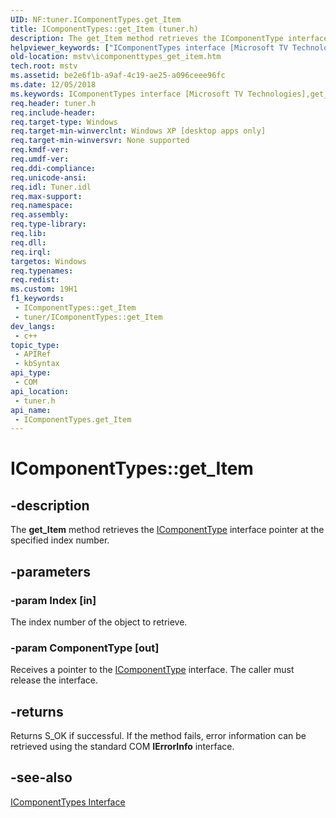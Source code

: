 ```yaml
---
UID: NF:tuner.IComponentTypes.get_Item
title: IComponentTypes::get_Item (tuner.h)
description: The get_Item method retrieves the IComponentType interface pointer at the specified index number.
helpviewer_keywords: ["IComponentTypes interface [Microsoft TV Technologies]","get_Item method","IComponentTypes.get_Item","IComponentTypes::get_Item","IComponentTypesget_Item","get_Item","get_Item method [Microsoft TV Technologies]","get_Item method [Microsoft TV Technologies]","IComponentTypes interface","mstv.icomponenttypes_get_item","tuner/IComponentTypes::get_Item"]
old-location: mstv\icomponenttypes_get_item.htm
tech.root: mstv
ms.assetid: be2e6f1b-a9af-4c19-ae25-a096ceee96fc
ms.date: 12/05/2018
ms.keywords: IComponentTypes interface [Microsoft TV Technologies],get_Item method, IComponentTypes.get_Item, IComponentTypes::get_Item, IComponentTypesget_Item, get_Item, get_Item method [Microsoft TV Technologies], get_Item method [Microsoft TV Technologies],IComponentTypes interface, mstv.icomponenttypes_get_item, tuner/IComponentTypes::get_Item
req.header: tuner.h
req.include-header: 
req.target-type: Windows
req.target-min-winverclnt: Windows XP [desktop apps only]
req.target-min-winversvr: None supported
req.kmdf-ver: 
req.umdf-ver: 
req.ddi-compliance: 
req.unicode-ansi: 
req.idl: Tuner.idl
req.max-support: 
req.namespace: 
req.assembly: 
req.type-library: 
req.lib: 
req.dll: 
req.irql: 
targetos: Windows
req.typenames: 
req.redist: 
ms.custom: 19H1
f1_keywords:
 - IComponentTypes::get_Item
 - tuner/IComponentTypes::get_Item
dev_langs:
 - c++
topic_type:
 - APIRef
 - kbSyntax
api_type:
 - COM
api_location:
 - tuner.h
api_name:
 - IComponentTypes.get_Item
---
```


# IComponentTypes::get_Item


## -description

The <b>get_Item</b> method retrieves the <a href="https://docs.microsoft.com/previous-versions/windows/desktop/api/tuner/nn-tuner-icomponenttype">IComponentType</a> interface pointer at the specified index number.

## -parameters

### -param Index [in]

The index number of the object to retrieve.

### -param ComponentType [out]

Receives a pointer to the <a href="https://docs.microsoft.com/previous-versions/windows/desktop/api/tuner/nn-tuner-icomponenttype">IComponentType</a> interface. The caller must release the interface.

## -returns

Returns S_OK if successful. If the method fails, error information can be retrieved using the standard COM <b>IErrorInfo</b> interface.

## -see-also

<a href="https://docs.microsoft.com/previous-versions/windows/desktop/api/tuner/nn-tuner-icomponenttypes">IComponentTypes Interface</a>

